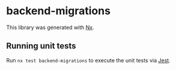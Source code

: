 # backend-migrations

This library was generated with [Nx](https://nx.dev).

## Running unit tests

Run `nx test backend-migrations` to execute the unit tests via [Jest](https://jestjs.io).
